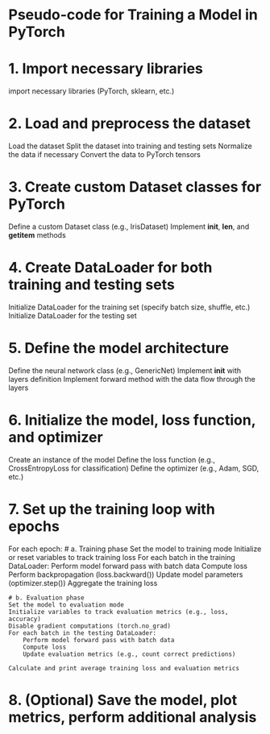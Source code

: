 # Pseudo-code for Training a Model in PyTorch

# 1. Import necessary libraries
import necessary libraries (PyTorch, sklearn, etc.)

# 2. Load and preprocess the dataset
Load the dataset
Split the dataset into training and testing sets
Normalize the data if necessary
Convert the data to PyTorch tensors

# 3. Create custom Dataset classes for PyTorch
Define a custom Dataset class (e.g., IrisDataset)
    Implement __init__, __len__, and __getitem__ methods

# 4. Create DataLoader for both training and testing sets
Initialize DataLoader for the training set (specify batch size, shuffle, etc.)
Initialize DataLoader for the testing set

# 5. Define the model architecture
Define the neural network class (e.g., GenericNet)
    Implement __init__ with layers definition
    Implement forward method with the data flow through the layers

# 6. Initialize the model, loss function, and optimizer
Create an instance of the model
Define the loss function (e.g., CrossEntropyLoss for classification)
Define the optimizer (e.g., Adam, SGD, etc.)

# 7. Set up the training loop with epochs
For each epoch:
    # a. Training phase
    Set the model to training mode
    Initialize or reset variables to track training loss
    For each batch in the training DataLoader:
        Perform model forward pass with batch data
        Compute loss
        Perform backpropagation (loss.backward())
        Update model parameters (optimizer.step())
        Aggregate the training loss

    # b. Evaluation phase
    Set the model to evaluation mode
    Initialize variables to track evaluation metrics (e.g., loss, accuracy)
    Disable gradient computations (torch.no_grad)
    For each batch in the testing DataLoader:
        Perform model forward pass with batch data
        Compute loss
        Update evaluation metrics (e.g., count correct predictions)

    Calculate and print average training loss and evaluation metrics

# 8. (Optional) Save the model, plot metrics, perform additional analysis
